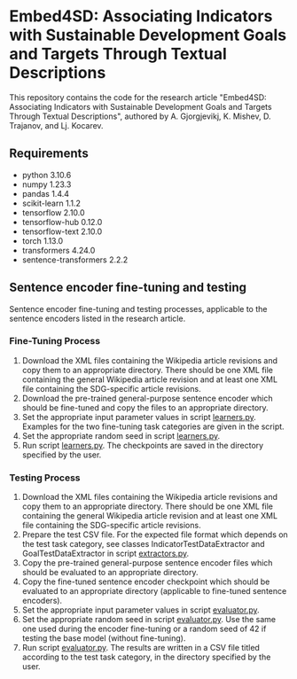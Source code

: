 # Embed4SD: Associating Indicators with Sustainable Development Goals and Targets Through Textual Descriptions

This repository contains the code for the research article "Embed4SD: Associating Indicators with Sustainable Development Goals and Targets Through Textual Descriptions", authored by A. Gjorgjevikj, K. Mishev, D. Trajanov, and Lj. Kocarev.

## Requirements

- python  3.10.6
- numpy 1.23.3
- pandas  1.4.4
- scikit-learn  1.1.2
- tensorflow  2.10.0
- tensorflow-hub  0.12.0
- tensorflow-text 2.10.0
- torch 1.13.0
- transformers  4.24.0
- sentence-transformers 2.2.2

## Sentence encoder fine-tuning and testing

Sentence encoder fine-tuning and testing processes, applicable to the sentence encoders listed in the research article.

### Fine-Tuning Process

1. Download the XML files containing the Wikipedia article revisions and copy them to an appropriate directory. There should be one XML file containing the general Wikipedia article revision and at least one XML file containing the SDG-specific article revisions.
2. Download the pre-trained general-purpose sentence encoder which should be fine-tuned and copy the files to an appropriate directory.
3. Set the appropriate input parameter values in script [learners.py](embed4sd/learners.py). Examples for the two fine-tuning task categories are given in the script.
4. Set the appropriate random seed in script [learners.py](embed4sd/learners.py).
5. Run script [learners.py](embed4sd/learners.py). The checkpoints are saved in the directory specified by the user.

### Testing Process

1. Download the XML files containing the Wikipedia article revisions and copy them to an appropriate directory. There should be one XML file containing the general Wikipedia article revision and at least one XML file containing the SDG-specific article revisions.
2. Prepare the test CSV file. For the expected file format which depends on the test task category, see classes IndicatorTestDataExtractor and GoalTestDataExtractor in script [extractors.py](embed4sd/extractors.py).
2. Copy the pre-trained general-purpose sentence encoder files which should be evaluated to an appropriate directory.
3. Copy the fine-tuned sentence encoder checkpoint which should be evaluated to an appropriate directory (applicable to fine-tuned sentence encoders).
4. Set the appropriate input parameter values in script [evaluator.py](embed4sd/evaluator.py).
5. Set the appropriate random seed in script [evaluator.py](embed4sd/evaluator.py). Use the same one used during the encoder fine-tuning or a random seed of 42 if testing the base model (without fine-tuning).
6. Run script [evaluator.py](embed4sd/evaluator.py). The results are written in a CSV file titled according to the test task category, in the directory specified by the user.
